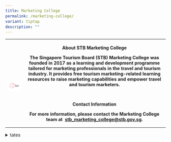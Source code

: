 ```yaml
---
title: Marketing College
permalink: /marketing-college/
variant: tiptap
description: ""
---
```

<table>
<tbody>
<tr>
<th rowspan="1" colspan="1">
<p></p>
<div class="isomer-image-wrapper">
<img style="width: 100%" height="auto" width="100%" alt="stb's marketing college logo" src="/images/STB_Marketing_College_Logo.png">
</div>
</th>
<th rowspan="1" colspan="1">
<p>About STB Marketing College</p>
<p>The Singapore Tourism Board (STB) Marketing College was founded in 2017
as a learning and development programme tailored for marketing professionals
in the travel and tourism industry. It provides free tourism marketing-related
learning resources to raise marketing capabilities and empower travel and
tourism marketers.</p>
<p>&nbsp;</p>
<p>Contact Information</p>
<p>For more information, please contact the Marketing College team at&nbsp;
<a href="mailto:stb_marketing_college@stb.gov.sg" rel="noopener noreferrer nofollow" target="_blank">stb_marketing_college@stb.gov.sg</a>.</p>
<p></p>
</th>
</tr>
</tbody>
</table>
<p></p>
<div data-type="detailGroup" class="isomer-accordion-group isomer-accordion isomer-accordion-white">
<details class="isomer-details">
<summary>tates</summary>
<div data-type="detailsContent" class="isomer-details-content">
<p>asdasda</p>
</div>
</details>
</div>
<p></p>